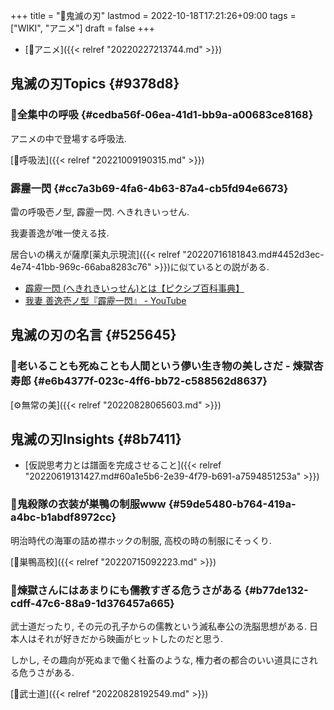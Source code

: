 +++
title = "📝鬼滅の刃"
lastmod = 2022-10-18T17:21:26+09:00
tags = ["WIKI", "アニメ"]
draft = false
+++

-   [🔖アニメ]({{< relref "20220227213744.md" >}})


## 鬼滅の刃Topics {#9378d8}


### 📝全集中の呼吸 {#cedba56f-06ea-41d1-bb9a-a00683ce8168}

アニメの中で登場する呼吸法.

[🔖呼吸法]({{< relref "20221009190315.md" >}})


### 霹靂一閃 {#cc7a3b69-4fa6-4b63-87a4-cb5fd94e6673}

雷の呼吸壱ノ型, 霹靂一閃. へきれきいっせん.

我妻善逸が唯一使える技.

居合いの構えが薩摩[薬丸示現流]({{< relref "20220716181843.md#4452d3ec-4e74-41bb-969c-66aba8283c76" >}})に似ているとの説がある.

-   [霹靂一閃 (へきれきいっせん)とは【ピクシブ百科事典】](https://dic.pixiv.net/a/%E9%9C%B9%E9%9D%82%E4%B8%80%E9%96%83)
-   [我妻 善逸壱ノ型『霹靂一閃』 - YouTube](https://www.youtube.com/watch?v=DhEe1VHq2JU&t=28)


## 鬼滅の刃の名言 {#525645}


### 📜老いることも死ぬことも人間という儚い生き物の美しさだ - 煉獄杏寿郎 {#e6b4377f-023c-4ff6-bb72-c588562d8637}

[⚙無常の美]({{< relref "20220828065603.md" >}})


## 鬼滅の刃Insights {#8b7411}

-   [仮説思考力とは譜面を完成させること]({{< relref "20220619131427.md#60a1e5b6-2e39-4f79-b691-a7594851253a" >}})


### 🤔鬼殺隊の衣装が巣鴨の制服www {#59de5480-b764-419a-a4bc-b1abdf8972cc}

明治時代の海軍の詰め襟ホックの制服, 高校の時の制服にそっくり.

[📝巣鴨高校]({{< relref "20220715092223.md" >}})


### 🤔煉獄さんにはあまりにも儒教すぎる危うさがある {#b77de132-cdff-47c6-88a9-1d376457a665}

武士道だったり, その元の孔子からの儒教という滅私奉公の洗脳思想がある. 日本人はそれが好きだから映画がヒットしたのだと思う.

しかし, その趣向が死ぬまで働く社畜のような, 権力者の都合のいい道具にされる危うさがある.

[📝武士道]({{< relref "20220828192549.md" >}})
